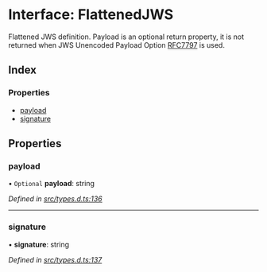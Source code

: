 # Interface: FlattenedJWS

Flattened JWS definition. Payload is an optional return property, it
is not returned when JWS Unencoded Payload Option
[RFC7797](https://tools.ietf.org/html/rfc7797) is used.

## Index

### Properties

* [payload](_types_d_.flattenedjws.md#payload)
* [signature](_types_d_.flattenedjws.md#signature)

## Properties

### payload

• `Optional` **payload**: string

*Defined in [src/types.d.ts:136](https://github.com/panva/jose/blob/v3.3.0/src/types.d.ts#L136)*

___

### signature

•  **signature**: string

*Defined in [src/types.d.ts:137](https://github.com/panva/jose/blob/v3.3.0/src/types.d.ts#L137)*
